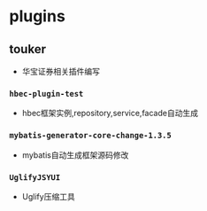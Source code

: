 # plugins

## touker

* 华宝证券相关插件编写

### `hbec-plugin-test`

* hbec框架实例,repository,service,facade自动生成

### `mybatis-generator-core-change-1.3.5`

* mybatis自动生成框架源码修改

### `UglifyJSYUI`

* Uglify压缩工具


